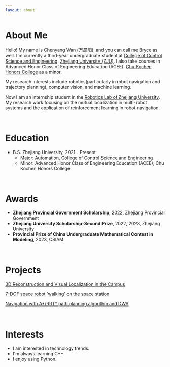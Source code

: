 ```yaml
---
layout: about 
---
```


# About Me

Hello! My name is Chenyang Wan (万晨阳), and you can call me Bryce as well. I'm currently a third-year undergraduate student at [College of Control Science and Engineering](http://www.cse.zju.edu.cn/cseenglish/main.htm), [Zhejiang University (ZJU)](https://www.zju.edu.cn/english/). I also take courses in Advanced Honor Class of Engineering Education (ACEE), [Chu Kochen Honors College](http://ckc.zju.edu.cn/ckcen/_t1906/main.psp) as a minor. 

My research interests include robotics(particularly in robot navigation and trajectory planning), computer vision, and machine learning.

Now I am an internship student in the [Robotics Lab of Zhejiang University](https://github.com/ZJU-Robotics-Lab). My research work focusing on the mutual localization in multi-robot systems and the application of reinforcement learning in robot navigation.

<br/>

<!-- # Research Experience -->

# Education

- B.S. Zhejiang University, 2021 - Present
    - Major: Automation, College of Control Science and Engineering
    - Minor: Advanced Honor Class of Engineering Education (ACEE), Chu Kochen Honors College

<br/>

# Awards

- **Zhejiang Provincial Government Scholarship**, 2022, Zhejiang Provincial Government
- **Zhejiang University Scholarship-Second Prize**, 2022, 2023, Zhejiang University
- **Provincial Prize of China Undergraduate Mathematical Contest in Modeling**, 2023, CSIAM

<br/>

# Projects

<a href="/2024-01-09/3D-reconstruction-and-visual-localization-of-the-campus">3D Reconstruction and Visual Localization in the Campus</a>

<a href="/2023-12-18/7-DOF-space-robot" color="red">7-DOF space robot 'walking' on the space station</a>

<a href="/2023-06-10/wheeled-robot-navigation">Navigation with A\*/RRT\* path planning algorithm and DWA</a>

<br/>

# Interests

- I am interested in technology trends.  
- I'm always learning C++.
- I enjoy using Python.  


<!-- bundle exec jekyll serve --config _config.yml -->